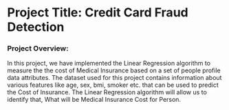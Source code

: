<h1>Project Title: Credit Card Fraud Detection</h1>
<h3>Project Overview:</h3>
In this project, we have implemented the Linear Regression algorithm to measure the the cost of Medical Insurance based on a set of people profile data attributes. The dataset used for this project contains information about various features like age, sex, bmi, smoker etc. that can be used to predict the Cost of Insurance. The Linear Regression algorithm will allow us to identify that, What will be Medical Insurance Cost for Person.
